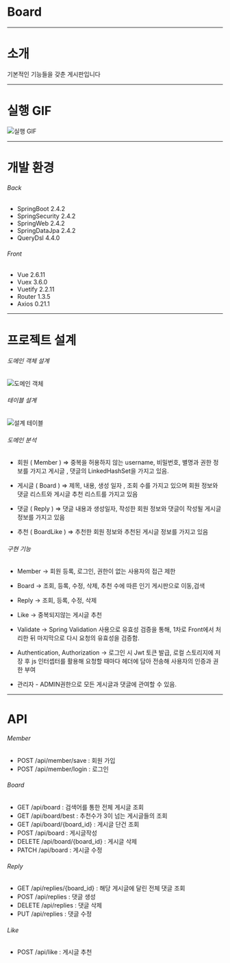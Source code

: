 # Board

---
# 소개
기본적인 기능들을 갖춘 게시판입니다

---
# 실행 GIF
![실행 GIF](https://user-images.githubusercontent.com/66605925/110931193-5410e780-836d-11eb-917e-4f9d1c7a3477.gif)

---
# 개발 환경
###### Back
- SpringBoot 2.4.2
- SpringSecurity 2.4.2
- SpringWeb 2.4.2
- SpringDataJpa 2.4.2
- QueryDsl 4.4.0

###### Front
- Vue 2.6.11
- Vuex 3.6.0
- Vuetify 2.2.11
- Router 1.3.5
- Axios 0.21.1

---
# 프로젝트 설계 
###### 도메인 객체 설계
![도메인 객체](https://user-images.githubusercontent.com/66605925/110930771-dd73ea00-836c-11eb-812c-30a5af895a8a.PNG)

###### 테이블 설계
![설계 테이블](https://user-images.githubusercontent.com/66605925/110930792-e369cb00-836c-11eb-9cea-1733dcc1e4f0.PNG)

###### 도메인 분석
- 회원 ( Member ) 
⇒ 중복을 허용하지 않는 username, 비밀번호, 별명과 권한 정보를 가지고 
    게시글 , 댓글의 LinkedHashSet을 가지고 있음.

- 게시글 ( Board ) 
⇒ 제목, 내용, 생성 일자 , 조회 수를 가지고 있으며 회원 정보와 댓글 리스트와 
    게시글 추천 리스트를 가지고 있음

- 댓글 ( Reply )
⇒ 댓글 내용과 생성일자, 작성한 회원 정보와 댓글이 작성될 게시글 정보를 가지고 있음

- 추천 ( BoardLike )
⇒ 추천한 회원 정보와 추천된 게시글 정보를 가지고 있음

###### 구현 기능
- Member → 회원 등록, 로그인, 권한이 없는 사용자의 접근 제한

- Board → 조회, 등록, 수정, 삭제, 추천 수에 따른 인기 게시판으로 이동,검색 

- Reply → 조회, 등록, 수정, 삭제

- Like → 중복되지않는 게시글 추천

- Validate → Spring Validation 사용으로 유효성 검증을 통해, 1차로 Front에서 처리한 뒤 
마지막으로 다시 요청의 유효성을 검증함.

- Authentication, Authorization → 로그인 시 Jwt 토큰 발급, 로컬 스토리지에 저장 후 js 인터셉터를 활용해 요청할 때마다 헤더에 담아 전송해 사용자의 인증과 권한 부여

- 관리자 - ADMIN권한으로 모든 게시글과 댓글에 관여할 수 있음.

---
# API
###### Member
- POST   /api/member/save : 회원 가입
- POST   /api/member/login : 로그인

###### Board
- GET   /api/board : 검색어를 통한 전체 게시글 조회
- GET   /api/board/best : 추천수가 3이 넘는 게시글들의 조회
- GET   /api/board/{board_id} : 게시글 단건 조회
- POST   /api/board : 게시글작성
- DELETE   /api/board/{board_id} : 게시글 삭제
- PATCH   /api/board : 게시글 수정

###### Reply
- GET   /api/replies/{board_id} : 해당 게시글에 달린 전체 댓글 조회
- POST   /api/replies : 댓글 생성
- DELETE   /api/replies : 댓글 삭제
- PUT   /api/replies : 댓글 수정

###### Like
- POST   /api/like : 게시글 추천
